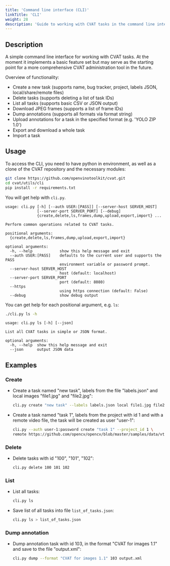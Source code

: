 ```yaml
---
title: 'Command line interface (CLI)'
linkTitle: 'CLI'
weight: 28
description: 'Guide to working with CVAT tasks in the command line interface. This section on [GitHub](https://github.com/openvinotoolkit/cvat/tree/develop/utils/cli).'
---
```


## Description

A simple command line interface for working with CVAT tasks. At the moment it
implements a basic feature set but may serve as the starting point for a more
comprehensive CVAT administration tool in the future.

Overview of functionality:

- Create a new task (supports name, bug tracker, project, labels JSON, local/share/remote files)
- Delete tasks (supports deleting a list of task IDs)
- List all tasks (supports basic CSV or JSON output)
- Download JPEG frames (supports a list of frame IDs)
- Dump annotations (supports all formats via format string)
- Upload annotations for a task in the specified format (e.g. 'YOLO ZIP 1.0')
- Export and download a whole task
- Import a task

## Usage

To access the CLI, you need to have python in environment,
as well as a clone of the CVAT repository and the necessary modules:

```bash
git clone https://github.com/openvinotoolkit/cvat.git
cd cvat/utils/cli
pip install -r requirements.txt
```

You will get help with `cli.py`.

```
usage: cli.py [-h] [--auth USER:[PASS]] [--server-host SERVER_HOST]
              [--server-port SERVER_PORT] [--debug]
              {create,delete,ls,frames,dump,upload,export,import} ...

Perform common operations related to CVAT tasks.

positional arguments:
  {create,delete,ls,frames,dump,upload,export,import}

optional arguments:
  -h, --help            show this help message and exit
  --auth USER:[PASS]    defaults to the current user and supports the PASS
                        environment variable or password prompt.
  --server-host SERVER_HOST
                        host (default: localhost)
  --server-port SERVER_PORT
                        port (default: 8080)
  --https
                        using https connection (default: False)
  --debug               show debug output
```

You can get help for each positional argument, e.g. `ls`:

```bash
./cli.py ls -h
```
```
usage: cli.py ls [-h] [--json]

List all CVAT tasks in simple or JSON format.

optional arguments:
  -h, --help  show this help message and exit
  --json      output JSON data
```

## Examples

### Create

- Create a task named "new task", labels from the file "labels.json" and local images "file1.jpg" and "file2.jpg":
  ```bash
  cli.py create "new task" --labels labels.json local file1.jpg file2.jpg
  ```
- Create a task named "task 1", labels from the project with id 1 and with a remote video file,
  the task will be created as user "user-1":
  ```bash
  cli.py --auth user-1:password create "task 1" --project_id 1 \
  remote https://github.com/opencv/opencv/blob/master/samples/data/vtest.avi?raw=true
  ```

### Delete

- Delete tasks with id "100", "101", "102":
  ```bash
  cli.py delete 100 101 102
  ```

### List

- List all tasks:
  ```bash
  cli.py ls
  ```
- Save list of all tasks into file `list_of_tasks.json`:
  ```bash
  cli.py ls > list_of_tasks.json
  ```

### Dump annotation

- Dump annotation task with id 103, in the format "CVAT for images 1.1" and save to the file "output.xml":
  ```bash
  cli.py dump --format "CVAT for images 1.1" 103 output.xml
  ```

